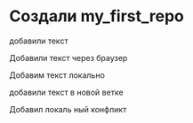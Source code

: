 # Создали  my_first_repo

добавили текст

Добавили текст через браузер

Добавим текст локально

добавили текст в новой ветке

Добавил локаль ный конфликт